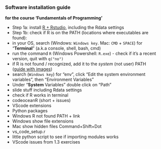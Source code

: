 

### Software installation guide

**for the course ‘Fundamentals of Programming’**

- Step 1a: install [R +
  Rstudio](https://bookdown.org/brry/course/install.html), including the
  Rdata settings
- Step 1b: check if R is on the PATH (locations where executables are
  found):  
- in your OS, search (Windows: `Windows key`. Mac: `CMD` + `SPACE`) for
  “**Terminal**” (a.k.a console, shell, bash, cmd)  
- run the command `R` (Windows Powershell: `R.exe`) - check if it’s a
  recent version, quit with `q("no")`
- if R is not found / recognized, add it to the *system* (not user) PATH
  ([guide with
  images](https://www.architectryan.com/2018/03/17/add-to-the-path-on-windows-10/))
- search (`Windows key`) for “env”, click “Edit the system environment
  variables”, then “Environment Variables”
- Under “**System** Variables” double click on “Path”
- slide stuff including Rdata settings
- check if R works in terminal
- codeoceanR (short + issues)
- VScode extensions
- Python packages
- Windows R not found PATH + link
- Windows show file extensions
- Mac show hidden files Command+Shift+Dot
- vs_code_setup.r
- little python script to see if importing modules works
- VScode issues from 1.3 exercises
